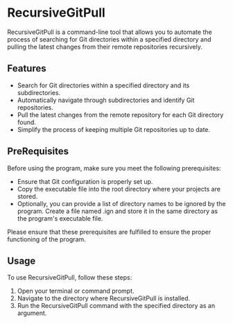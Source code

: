 # RecursiveGitPull

RecursiveGitPull is a command-line tool that allows you to automate the process of searching for Git directories within a specified directory and pulling the latest changes from their remote repositories recursively.

## Features

- Search for Git directories within a specified directory and its subdirectories.
- Automatically navigate through subdirectories and identify Git repositories.
- Pull the latest changes from the remote repository for each Git directory found.
- Simplify the process of keeping multiple Git repositories up to date.

## PreRequisites

Before using the program, make sure you meet the following prerequisites:

- Ensure that Git configuration is properly set up.
- Copy the executable file into the root directory where your projects are stored.
- Optionally, you can provide a list of directory names to be ignored by the program. Create a file named .ign and store it in the same directory as the program's executable file.

Please ensure that these prerequisites are fulfilled to ensure the proper functioning of the program.

## Usage

To use RecursiveGitPull, follow these steps:

1. Open your terminal or command prompt.
2. Navigate to the directory where RecursiveGitPull is installed.
3. Run the RecursiveGitPull command with the specified directory as an argument.
